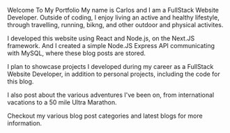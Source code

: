 Welcome To My Portfolio
My name is Carlos and I am a FullStack Website Developer. Outside of coding, I enjoy living an active and healthy lifestyle, through travelling, running, bikng, and other outdoor and physical activites.

I developed this website using React and Node.js, on the Next.JS framework. And I created a simple Node.JS Express API communicating with MySQL, where these blog posts are stored.

I plan to showcase projects I developed during my career as a FullStack Website Developer, in addition to personal projects, including the code for this blog.

I also post about the various adventures I've been on, from international vacations to a 50 mile Ultra Marathon.

Checkout my various blog post categories and latest blogs for more information.

